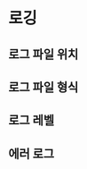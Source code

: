 # 로깅 <a id="logging"></a>

## 로그 파일 위치<a id="log-file-location"></a>



## 로그 파일 형식<a id="log-file-format"></a>



## 로그 레벨<a id="log-levels"></a>



## 에러 로그<a id="error-logs"></a>

